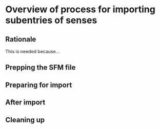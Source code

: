 # Overview of process for importing subentries of senses

## Rationale
This is needed because...
## Prepping the SFM file
## Preparing for import
## After import
## Cleaning up
